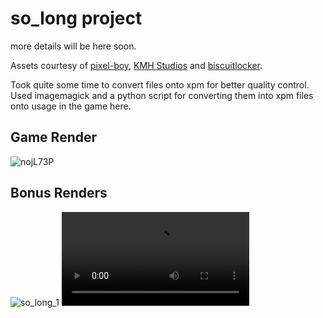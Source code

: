 # so_long project

more details will be here soon.

Assets courtesy of [pixel-boy](https://pixel-boy.itch.io/ninja-adventure-asset-pack), [KMH Studios](https://kevins-moms-house.itch.io/fantasy)
and [biscuitlocker](https://biscuitlocker.itch.io/pixel-block-numbers-gameboy).

Took quite some time to convert files onto xpm for better quality control.
Used imagemagick and a python script for converting them into xpm files onto usage in the game here.


## Game Render
![nojL73P](https://github.com/user-attachments/assets/1b48d25c-d346-42f1-9a61-785c15f24153)

## Bonus Renders
![so_long_1](https://i.imgur.com/4EINoE8.gif)
<video src="https://i.imgur.com/zSluC4v.mp4" controls></video>
